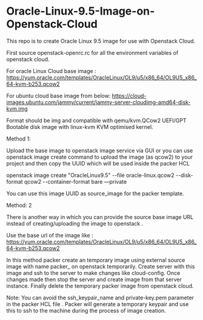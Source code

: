 # Oracle-Linux-9.5-Image-on-Openstack-Cloud
This repo is to create Oracle Linux 9.5 image for use with Openstack Cloud.

First source openstack-openrc.rc for all the environment variables of openstack cloud. 

For oracle Linux Cloud base image : https://yum.oracle.com/templates/OracleLinux/OL9/u5/x86_64/OL9U5_x86_64-kvm-b253.qcow2

For ubuntu cloud base image from below: https://cloud-images.ubuntu.com/jammy/current/jammy-server-cloudimg-amd64-disk-kvm.img 

Format should be img and compatible with qemu/kvm.QCow2 UEFI/GPT Bootable disk image with linux-kvm KVM optimised kernel. 

Method 1:

Upload the base image to openstack image service via GUI or you can use openstack image create command to upload the image (as qcow2) to your project and then copy the UUID which will be used inside the packer HCL 

openstack image create "OracleLinux9.5" --file oracle-linux.qcow2 --disk-format qcow2 --container-format bare —private

You can use this image UUID as source_image for the packer template.

Method: 2

There is another way in which you can provide the source base image URL instead of creating/uploading the image to openstack . 

Use the base url of the image like : https://yum.oracle.com/templates/OracleLinux/OL9/u5/x86_64/OL9U5_x86_64-kvm-b253.qcow2 

In this method packer create an temporary image using external source image with name packer_<uuid> on openstack temporarily. 
Create server with this image and ssh to the server to make changes like cloud-config. 
Once changes made then stop the server and create image from that server instance. Finally delete the temporary packer image from openstack cloud. 

Note: You can avoid the ssh_keypair_name and private-key.pem parameter in the packer HCL file . Packer will generate a temporary keypair and use this to ssh to the machine during the process of image creation. 
